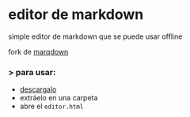 # editor de markdown

simple editor de markdown que se puede usar offline
<br>

fork de [marqdown](https://github.com/marqdown/marqdown)

### > para usar:
- [descargalo](https://github.com/mardevour/markdown-editor/archive/refs/heads/main.zip)
- extráelo en una carpeta
- abre el `editor.html`
